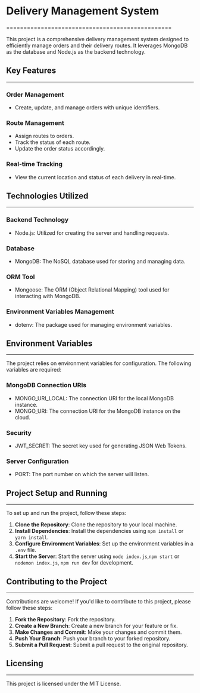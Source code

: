 # Delivery Management System
================================================

This project is a comprehensive delivery management system designed to efficiently manage orders and their delivery routes. It leverages MongoDB as the database and Node.js as the backend technology.

## Key Features
----------------

### Order Management

* Create, update, and manage orders with unique identifiers.

### Route Management

* Assign routes to orders.
* Track the status of each route.
* Update the order status accordingly.

### Real-time Tracking

* View the current location and status of each delivery in real-time.

## Technologies Utilized
-------------------------

### Backend Technology

* Node.js: Utilized for creating the server and handling requests.

### Database

* MongoDB: The NoSQL database used for storing and managing data.

### ORM Tool

* Mongoose: The ORM (Object Relational Mapping) tool used for interacting with MongoDB.

### Environment Variables Management

* dotenv: The package used for managing environment variables.

## Environment Variables
-------------------------

The project relies on environment variables for configuration. The following variables are required:

### MongoDB Connection URIs

* MONGO_URI_LOCAL: The connection URI for the local MongoDB instance.
* MONGO_URI: The connection URI for the MongoDB instance on the cloud.

### Security

* JWT_SECRET: The secret key used for generating JSON Web Tokens.

### Server Configuration

* PORT: The port number on which the server will listen.

## Project Setup and Running
-----------------------------

To set up and run the project, follow these steps:

1. **Clone the Repository**: Clone the repository to your local machine.
2. **Install Dependencies**: Install the dependencies using `npm install` or `yarn install`.
3. **Configure Environment Variables**: Set up the environment variables in a `.env` file.
4. **Start the Server**: Start the server using `node index.js`,`npm start` or `nodemon index.js`, `npm run dev` for development.

## Contributing to the Project
-----------------------------

Contributions are welcome! If you'd like to contribute to this project, please follow these steps:

1. **Fork the Repository**: Fork the repository.
2. **Create a New Branch**: Create a new branch for your feature or fix.
3. **Make Changes and Commit**: Make your changes and commit them.
4. **Push Your Branch**: Push your branch to your forked repository.
5. **Submit a Pull Request**: Submit a pull request to the original repository.

## Licensing
------------

This project is licensed under the MIT License.
